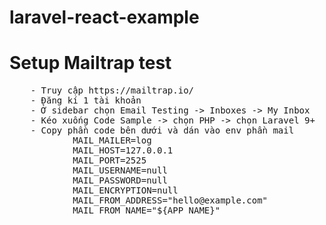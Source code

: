 # laravel-react-example

# Setup Mailtrap test
<pre>
    - Truy cập https://mailtrap.io/
    - Đăng kí 1 tài khoản
    - Ở sidebar chọn Email Testing -> Inboxes -> My Inbox
    - Kéo xuống Code Sample -> chọn PHP -> chọn Laravel 9+
    - Copy phần code bên dưới và dán vào env phần mail
            MAIL_MAILER=log
            MAIL_HOST=127.0.0.1
            MAIL_PORT=2525
            MAIL_USERNAME=null
            MAIL_PASSWORD=null
            MAIL_ENCRYPTION=null
            MAIL_FROM_ADDRESS="hello@example.com"
            MAIL_FROM_NAME="${APP_NAME}"
</pre>